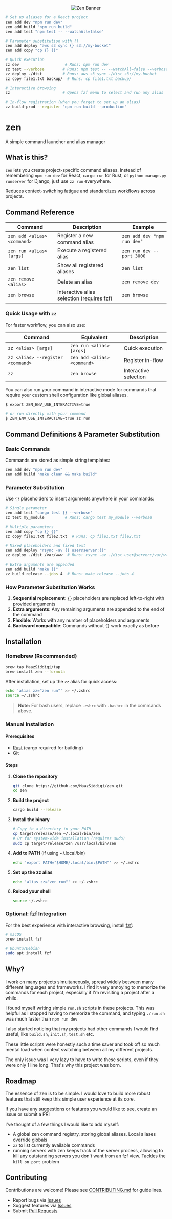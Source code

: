 <div align="center">

![Zen Banner](./banner.jpg)

</div>

```bash
# Set up aliases for a React project
zen add dev "npm run dev"
zen add build "npm run build"
zen add test "npm test -- --watchAll=false"

# Parameter substitution with {}
zen add deploy "aws s3 sync {} s3://my-bucket"
zen add copy "cp {} {}"

# Quick execution
zz dev                    # Runs: npm run dev
zz test --verbose        # Runs: npm test -- --watchAll=false --verbose
zz deploy ./dist         # Runs: aws s3 sync ./dist s3://my-bucket
zz copy file1.txt backup/  # Runs: cp file1.txt backup/

# Interactive browsing
zz                       # Opens fzf menu to select and run any alias

# In-flow registration (when you forget to set up an alias)
zz build-prod --register "npm run build --production"
```

# zen

A simple command launcher and alias manager

## What is this?

`zen` lets you create project-specific command aliases. Instead of remembering `npm run dev` for React, `cargo run` for Rust, or `python manage.py runserver` for Django, just use `zz run` everywhere.

Reduces context-switching fatigue and standardizes workflows across projects.

## Command Reference

| Command | Description | Example |
|---------|-------------|---------|
| `zen add <alias> <command>` | Register a new command alias | `zen add dev "npm run dev"` |
| `zen run <alias> [args]` | Execute a registered alias | `zen run dev --port 3000` |
| `zen list` | Show all registered aliases | `zen list` |
| `zen remove <alias>` | Delete an alias | `zen remove dev` |
| `zen browse` | Interactive alias selection (requires fzf) | `zen browse` |

### Quick Usage with `zz`

For faster workflow, you can also use:

| Command | Equivalent | Description |
|---------|------------|-------------|
| `zz <alias> [args]` | `zen run <alias> [args]` | Quick execution |
| `zz <alias> --register <command>` | `zen add <alias> <command>` | Register in-flow |
| `zz` | `zen browse` | Interactive selection |

You can also run your command in interactive mode for commands that require your custom shell configuration like global aliases.

```zsh
$ export ZEN_ENV_USE_INTERACTIVE=true

# or run directly with your command
$ ZEN_ENV_USE_INTERACTIVE=true zz run

```

## Command Definitions & Parameter Substitution

### Basic Commands
Commands are stored as simple string templates:
```bash
zen add dev "npm run dev"
zen add build "make clean && make build"
```

### Parameter Substitution
Use `{}` placeholders to insert arguments anywhere in your commands:

```bash
# Single parameter
zen add test "cargo test {} --verbose"
zz test my_module         # Runs: cargo test my_module --verbose

# Multiple parameters
zen add copy "cp {} {}"
zz copy file1.txt file2.txt  # Runs: cp file1.txt file2.txt

# Mixed placeholders and fixed text
zen add deploy "rsync -av {} user@server:{}"
zz deploy ./dist /var/www  # Runs: rsync -av ./dist user@server:/var/www

# Extra arguments are appended
zen add build "make {}"
zz build release --jobs 4  # Runs: make release --jobs 4
```

### How Parameter Substitution Works
1. **Sequential replacement**: `{}` placeholders are replaced left-to-right with provided arguments
2. **Extra arguments**: Any remaining arguments are appended to the end of the command
3. **Flexible**: Works with any number of placeholders and arguments
4. **Backward compatible**: Commands without `{}` work exactly as before

## Installation

### Homebrew (Recommended)

```bash
brew tap MaazSiddiqi/tap
brew install zen --formula
```

After installation, set up the `zz` alias for quick access:
```bash
echo 'alias zz="zen run"' >> ~/.zshrc
source ~/.zshrc
```

> **Note:** For bash users, replace `.zshrc` with `.bashrc` in the commands above.

### Manual Installation

#### Prerequisites
- [Rust](https://rustup.rs/) (cargo required for building)
- Git

#### Steps

1. **Clone the repository**
   ```bash
   git clone https://github.com/MaazSiddiqi/zen.git
   cd zen
   ```

2. **Build the project**
   ```bash
   cargo build --release
   ```

3. **Install the binary**
   ```bash
   # Copy to a directory in your PATH
   cp target/release/zen ~/.local/bin/zen
   # Or for system-wide installation (requires sudo)
   sudo cp target/release/zen /usr/local/bin/zen
   ```

4. **Add to PATH** (if using ~/.local/bin)
   ```bash
   echo 'export PATH="$HOME/.local/bin:$PATH"' >> ~/.zshrc
   ```

5. **Set up the zz alias**
   ```bash
   echo 'alias zz="zen run"' >> ~/.zshrc
   ```

6. **Reload your shell**
   ```bash
   source ~/.zshrc
   ```

### Optional: fzf Integration

For the best experience with interactive browsing, install [fzf](https://github.com/junegunn/fzf):

```bash
# macOS
brew install fzf

# Ubuntu/Debian
sudo apt install fzf
```

## Why?

I work on many projects simultaneously, spread widely between many different languages and frameworks. I find it very annoying to memorize the commands for each project, especially if I'm revisiting a project after a while.

I found myself writing simple `run.sh` scripts in these projects. This was helpful as I stopped having to memorize the command, and typing `./run.sh` was much faster than `npm run dev`

I also started noticing that my projects had other commands I would find useful, like `build.sh`, `init.sh`, `test.sh` etc.

These little scripts were honestly such a time saver and took off so much mental load when context switching between all my different projects.

The only issue was I very lazy to have to write these scripts, even if they were only 1 line long. That's why this project was born.

## Roadmap

The essence of  zen  is to be simple. I would love to build more robust features that still keep this simple user experience at its core.

If you have any suggestions or features you would like to see, create an issue or submit a PR!

I've thought of a few things I would like to add myself:

- A global zen command registry, storing global aliases. Local aliases override globals
- `zz` to list currently available commands
- running servers with zen keeps track of the server process, allowing to kill any outstanding servers you don't want from an fzf view. Tackles the `kill on port` problem

## Contributing

Contributions are welcome! Please see [CONTRIBUTING.md](CONTRIBUTING.md) for guidelines.

- Report bugs via [Issues](https://github.com/MaazSiddiqi/zen/issues)
- Suggest features via [Issues](https://github.com/MaazSiddiqi/zen/issues)
- Submit [Pull Requests](https://github.com/MaazSiddiqi/zen/pulls)
